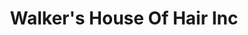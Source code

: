 ---
title: "Walker's House Of Hair Inc"
url: /alexandria/walkers-house-of-hair-inc/
shop: Kosmetik
---